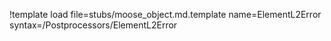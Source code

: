 !template load file=stubs/moose_object.md.template name=ElementL2Error syntax=/Postprocessors/ElementL2Error